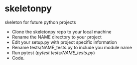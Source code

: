 # skeletonpy
skeleton for future python projects

* Clone the skeletonpy repo to your local machine
* Rename the NAME directory to your project
* Edit your setup.py with project specific information
* Rename tests/NAME_tests.py to include you module name
* Run pytest (_pytest tests/NAME_tests.py_)
* Code.
